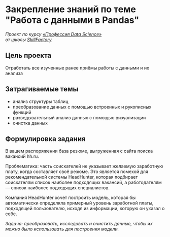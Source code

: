 # Закрепление знаний по теме "Работа с данными в Pandas"

*Проект по курсу [«Профессия Data Science»](https://lms.skillfactory.ru/courses/course-v1:Skillfactory+DST-PRO+15APR2020/about)\
от школы [SkillFactory](https://skillfactory.ru)*

## Цель проекта

Отработать все изученные ранее приёмы работы с данными и их 
анализа

## Затрагиваемые темы

- анализ структуры таблиц
- преобразование данных с помощью встроенных и рукописных 
функций
- разведывательный анализ данных с помощью визуализации
- очистка данных

## Формулировка задания

В вашем распоряжении база резюме, выгруженная с сайта поиска вакансий hh.ru.

Проблематика: часть соискателей не указывает желаемую заработную плату, когда составляет своё резюме. Это является помехой для рекомендательной системы HeadHunter, которая подбирает соискателям список наиболее подходящих вакансий, а работодателям — список наиболее подходящих специалистов.

Компания HeadHunter хочет построить модель, которая бы автоматически определяла примерный уровень заработной платы, подходящей пользователю, исходя из информации, которую он указал о себе.

*Задача: преобразовать, исследовать и очистить данные, чтобы их можно было использовать для построения модели.*
